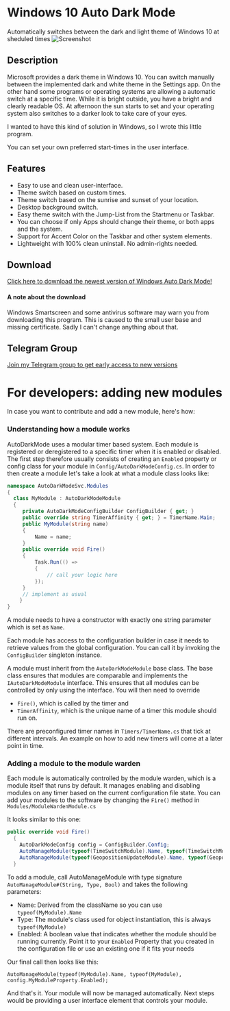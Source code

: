# Windows 10 Auto Dark Mode
Automatically switches between the dark and light theme of Windows 10 at sheduled times
![Screenshot](https://github.com/Armin2208/Windows-Auto-Night-Mode/blob/master/screenshot.png)

## Description
Microsoft provides a dark theme in Windows 10. You can switch manually between the implemented dark and white theme in the Settings app. On the other hand some programs or operating systems are allowing a automatic switch at a specific time. While it is bright outside, you have a bright and clearly readable OS. At afternoon the sun starts to set and your operating system also switches to a darker look to take care of your eyes.

I wanted to have this kind of solution in Windows, so I wrote this little program.

You can set your own preferred start-times in the user interface.

## Features
- Easy to use and clean user-interface.
- Theme switch based on custom times.
- Theme switch based on the sunrise and sunset of your location.
- Desktop background switch.
- Easy theme switch with the Jump-List from the Startmenu or Taskbar.
- You can choose if only Apps should change their theme, or both apps and the system.
- Support for Accent Color on the Taskbar and other system elements.
- Lightweight with 100% clean uninstall. No admin-rights needed.

## Download
[Click here to download the newest version of Windows Auto Dark Mode!](https://github.com/Armin2208/Windows-Auto-Night-Mode/releases)

#### A note about the download
Windows Smartscreen and some antivirus software may warn you from downloading this program. This is caused to the small user base and missing certificate. Sadly I can't change anything about that.

## Telegram Group
[Join my Telegram group to get early access to new versions](https://t.me/autodarkmode)

# For developers: adding new modules

In case you want to contribute and add a new module, here's how:

### Understanding how a module works

AutoDarkMode uses a modular timer based system. Each module is registered or deregistered to a specific timer when it is enabled or disabled. The first step therefore usually consists of creating an `Enabled` property or config class for your module in `Config/AutoDarkModeConfig.cs`.
In order to then create a module let's take a look at what a module class looks like:
```C#
namespace AutoDarkModeSvc.Modules
{
  class MyModule : AutoDarkModeModule
  {
     private AutoDarkModeConfigBuilder ConfigBuilder { get; }
     public override string TimerAffinity { get; } = TimerName.Main;
     public MyModule(string name)
     {
         Name = name;
     }
     public override void Fire()
     {
         Task.Run(() =>
         {
             // call your logic here
         });
     }   
     // implement as usual
    }
}
```
A module needs to have a constructor with exactly one string parameter which is set as `Name`.

Each module has access to the configuration builder in case it needs to retrieve values from the global configuration. You can call it by invoking the `ConfigBuilder` singleton instance.

A module must inherit from the `AutoDarkModeModule` base class. The base class ensures that modules are comparable and implements the `IAutoDarkModeModule` interface. This ensures that all modules can be controlled by only using the interface.
You will then need to override 
- `Fire()`, which is called by the timer and
- `TimerAffinity`, which is the unique name of a timer this module should run on. 

There are preconfigured timer names in `Timers/TimerName.cs` that tick at different intervals. An example on how to add new timers will come at a later point in time.

### Adding a module to the module warden
Each module is automatically controlled by the module warden, which is a module itself that runs by default. It manages enabling and disabling modules on any timer based on the current configuration file state. You can add your modules to the software by changing the `Fire()` method in `Modules/ModuleWardenModule.cs`

It looks similar to this one:
```C#
public override void Fire()
  {
    AutoDarkModeConfig config = ConfigBuilder.Config;
    AutoManageModule(typeof(TimeSwitchModule).Name, typeof(TimeSwitchModule), config.AutoThemeSwitchingEnabled);
    AutoManageModule(typeof(GeopositionUpdateModule).Name, typeof(GeopositionUpdateModule), config.Location.Enabled);
  }
```

To add a module, call AutoManageModule with type signature `AutoManageModule#(String, Type, Bool)` and takes the following parameters:
- Name: Derived from the className so you can use `typeof(MyModule).Name`
- Type: The module's class used for object instantiation, this is always `typeof(MyModule)`
- Enabled: A boolean value that indicates whether the module should be running currently. Point it to your `Enabled` Property that you created in the configuration file or use an existing one if it fits your needs

Our final call then looks like this:

`AutoManageModule(typeof(MyModule).Name, typeof(MyModule), config.MyModuleProperty.Enabled);`

And that's it. Your module will now be managed automatically. Next steps would be providing a user interface element that controls your module.
